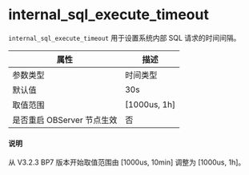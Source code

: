 # internal_sql_execute_timeout

`internal_sql_execute_timeout` 用于设置系统内部 SQL 请求的时间间隔。

|      **属性**      |      **描述**       |
|------------------|-------------------|
| 参数类型             | 时间类型              |
| 默认值              | 30s               |
| 取值范围             | \[1000us, 1h] |
| 是否重启 OBServer 节点生效 | 否                 |

<main id="notice" type='explain'>
  <h4>说明</h4>
  <p>从 V3.2.3 BP7 版本开始取值范围由 [1000us, 10min] 调整为 [1000us, 1h]。</p>
</main>

